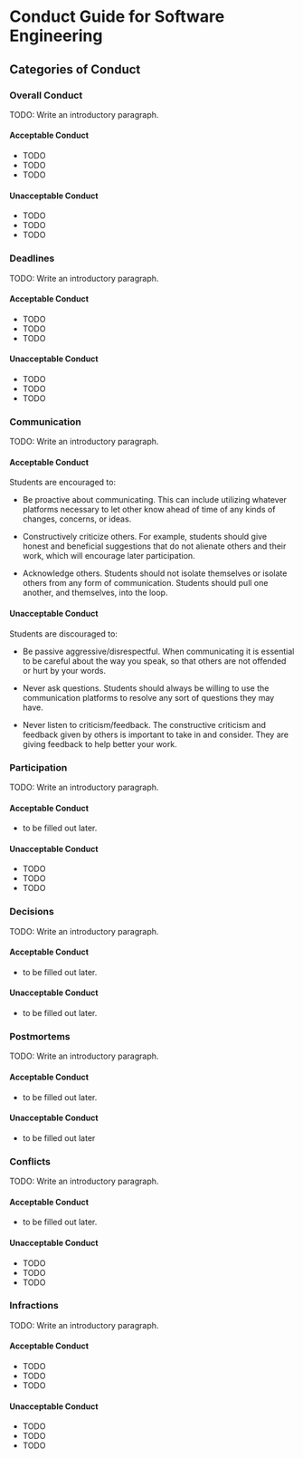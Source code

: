 # Conduct Guide for Software Engineering

## Categories of Conduct

### Overall Conduct

TODO: Write an introductory paragraph.

#### Acceptable Conduct

- TODO
- TODO
- TODO

#### Unacceptable Conduct

- TODO
- TODO
- TODO

### Deadlines

TODO: Write an introductory paragraph.

#### Acceptable Conduct

- TODO
- TODO
- TODO

#### Unacceptable Conduct

- TODO
- TODO
- TODO

### Communication

TODO: Write an introductory paragraph.

#### Acceptable Conduct

Students are encouraged to:

- Be proactive about communicating. This can include utilizing whatever platforms necessary to let other know ahead of time of any kinds of changes, concerns, or ideas.

- Constructively criticize others. For example, students should give honest and beneficial suggestions that do not alienate others and their work, which will encourage later participation. 

- Acknowledge others. Students should not isolate themselves or isolate others from any form of communication. Students should pull one another, and themselves, into the loop.

#### Unacceptable Conduct

Students are discouraged to:

- Be passive aggressive/disrespectful. When communicating it is essential to be careful about the way you speak, so that others are not offended or hurt by your words.

- Never ask questions. Students should always be willing to use the communication platforms to resolve any sort of questions they may have.

- Never listen to criticism/feedback. The constructive criticism and feedback given by others is important to take in and consider. They are giving feedback to help better your work.

### Participation

TODO: Write an introductory paragraph.

#### Acceptable Conduct

- to be filled out later.

#### Unacceptable Conduct

- TODO
- TODO
- TODO

### Decisions

TODO: Write an introductory paragraph.

#### Acceptable Conduct

- to be filled out later.

#### Unacceptable Conduct

- to be filled out later.

### Postmortems

TODO: Write an introductory paragraph.

#### Acceptable Conduct

- to be filled out later.

#### Unacceptable Conduct

- to be filled out later

### Conflicts

TODO: Write an introductory paragraph.

#### Acceptable Conduct

- to be filled out later.

#### Unacceptable Conduct

- TODO
- TODO
- TODO

### Infractions

TODO: Write an introductory paragraph.

#### Acceptable Conduct

- TODO
- TODO
- TODO

#### Unacceptable Conduct

- TODO
- TODO
- TODO
